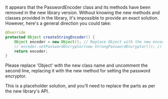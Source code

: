 It appears that the PasswordEncoder class and its methods have been removed in the new library version. Without knowing the new methods and classes provided in the library, it's impossible to provide an exact solution. However, here's a general direction you could take:

```java
@Override
protected Object createStringEncoder() {
    Object encoder = new Object(); // Replace Object with the new encoder class
    // encoder.setPasswordEncryptor(new StrongPasswordEncryptor()); // Replace with new method for setting password encryptor
    return encoder;
}
```

Please replace 'Object' with the new class name and uncomment the second line, replacing it with the new method for setting the password encryptor. 

This is a placeholder solution, and you'll need to replace the parts as per the new library's API.